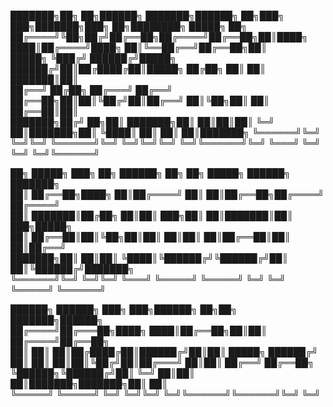 
███████╗██╗  ██╗██████╗ ███████╗██████╗ ██╗███╗   ███╗███████╗███╗   ██╗████████╗ █████╗ ██╗     
██╔════╝╚██╗██╔╝██╔══██╗██╔════╝██╔══██╗██║████╗ ████║██╔════╝████╗  ██║╚══██╔══╝██╔══██╗██║     
█████╗   ╚███╔╝ ██████╔╝█████╗  ██████╔╝██║██╔████╔██║█████╗  ██╔██╗ ██║   ██║   ███████║██║     
██╔══╝   ██╔██╗ ██╔═══╝ ██╔══╝  ██╔══██╗██║██║╚██╔╝██║██╔══╝  ██║╚██╗██║   ██║   ██╔══██║██║     
███████╗██╔╝ ██╗██║     ███████╗██║  ██║██║██║ ╚═╝ ██║███████╗██║ ╚████║   ██║   ██║  ██║███████╗
╚══════╝╚═╝  ╚═╝╚═╝     ╚══════╝╚═╝  ╚═╝╚═╝╚═╝     ╚═╝╚══════╝╚═╝  ╚═══╝   ╚═╝   ╚═╝  ╚═╝╚══════╝
                                                                                                 
██╗      █████╗ ███╗   ██╗ ██████╗ ██╗   ██╗ █████╗  ██████╗ ███████╗                            
██║     ██╔══██╗████╗  ██║██╔════╝ ██║   ██║██╔══██╗██╔════╝ ██╔════╝                            
██║     ███████║██╔██╗ ██║██║  ███╗██║   ██║███████║██║  ███╗█████╗                              
██║     ██╔══██║██║╚██╗██║██║   ██║██║   ██║██╔══██║██║   ██║██╔══╝                              
███████╗██║  ██║██║ ╚████║╚██████╔╝╚██████╔╝██║  ██║╚██████╔╝███████╗                            
╚══════╝╚═╝  ╚═╝╚═╝  ╚═══╝ ╚═════╝  ╚═════╝ ╚═╝  ╚═╝ ╚═════╝ ╚══════╝                            
                                                                                                 
 ██████╗ ██████╗ ███╗   ███╗██████╗ ██╗██╗     ███████╗██████╗                                   
██╔════╝██╔═══██╗████╗ ████║██╔══██╗██║██║     ██╔════╝██╔══██╗                                  
██║     ██║   ██║██╔████╔██║██████╔╝██║██║     █████╗  ██████╔╝                                  
██║     ██║   ██║██║╚██╔╝██║██╔═══╝ ██║██║     ██╔══╝  ██╔══██╗                                  
╚██████╗╚██████╔╝██║ ╚═╝ ██║██║     ██║███████╗███████╗██║  ██║                                  
 ╚═════╝ ╚═════╝ ╚═╝     ╚═╝╚═╝     ╚═╝╚══════╝╚══════╝╚═╝  ╚═╝                                  
                                                                                                 
